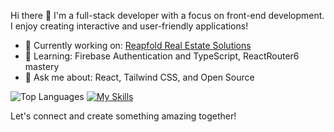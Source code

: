  Hi there 👋
I'm a full-stack developer with a focus on front-end development. I enjoy creating interactive and user-friendly applications!

- 🔭 Currently working on: [Reapfold Real Estate Solutions](https://reapfold.com/)
- 🌱 Learning: Firebase Authentication and TypeScript, ReactRouter6 mastery
- 💬 Ask me about: React, Tailwind CSS, and Open Source


![Top Languages](https://github-readme-stats.vercel.app/api/top-langs/?username=PrincelyXD&layout=compact&theme=tokyonight)
[![My Skills](https://skillicons.dev/icons?i=js,html,css,react,ts,nodejs,php,tailwind,git,github,gitlabs)](https://skillicons.dev)

Let's connect and create something amazing together!
<!---
PrincelyXD/PrincelyXD is a ✨ special ✨ repository because its `README.md` (this file) appears on your GitHub profile.
You can click the Preview link to take a look at your changes.
--->
